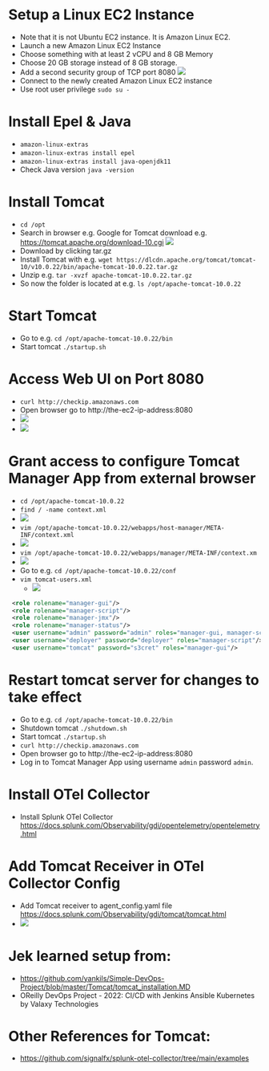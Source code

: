 # Setup a Linux EC2 Instance
- Note that it is not Ubuntu EC2 instance. It is Amazon Linux EC2.
- Launch a new Amazon Linux EC2 Instance
- Choose something with at least 2 vCPU and 8 GB Memory
- Choose 20 GB storage instead of 8 GB storage.
- Add a second security group of TCP port 8080 ![](ec2-security-group-8080.png)
- Connect to the newly created Amazon Linux EC2 instance
- Use root user privilege `sudo su -`

# Install Epel & Java
- `amazon-linux-extras`
- `amazon-linux-extras install epel`
- `amazon-linux-extras install java-openjdk11`
- Check Java version `java -version`

# Install Tomcat
- `cd /opt`
- Search in browser e.g. Google for Tomcat download e.g. https://tomcat.apache.org/download-10.cgi ![](download-tomcat.png)
- Download by clicking tar.gz
- Install Tomcat with e.g. `wget https://dlcdn.apache.org/tomcat/tomcat-10/v10.0.22/bin/apache-tomcat-10.0.22.tar.gz`
- Unzip e.g. `tar -xvzf apache-tomcat-10.0.22.tar.gz` 
- So now the folder is located at e.g. `ls /opt/apache-tomcat-10.0.22`

# Start Tomcat
- Go to e.g. `cd /opt/apache-tomcat-10.0.22/bin`
- Start tomcat `./startup.sh`

# Access Web UI on Port 8080
- `curl http://checkip.amazonaws.com`
- Open browser go to http://the-ec2-ip-address:8080
- ![](working-tomcat.png)
- ![](access-denied.png)

# Grant access to configure Tomcat Manager App from external browser
- `cd /opt/apache-tomcat-10.0.22`
- `find / -name context.xml`
- ![](change-context.png)
- `vim /opt/apache-tomcat-10.0.22/webapps/host-manager/META-INF/context.xml`
- ![](one.png)
- `vim /opt/apache-tomcat-10.0.22/webapps/manager/META-INF/context.xm`
- ![](two.png)
- Go to e.g. `cd /opt/apache-tomcat-10.0.22/conf`
- `vim tomcat-users.xml`
    - ![](additional-role.png)
```xml
 <role rolename="manager-gui"/>
 <role rolename="manager-script"/>
 <role rolename="manager-jmx"/>
 <role rolename="manager-status"/>
 <user username="admin" password="admin" roles="manager-gui, manager-script, manager-jmx, manager-status"/>
 <user username="deployer" password="deployer" roles="manager-script"/>
 <user username="tomcat" password="s3cret" roles="manager-gui"/>
``` 

# Restart tomcat server for changes to take effect
- Go to e.g. `cd /opt/apache-tomcat-10.0.22/bin`
- Shutdown tomcat `./shutdown.sh`
- Start tomcat `./startup.sh`
- `curl http://checkip.amazonaws.com`
- Open browser go to http://the-ec2-ip-address:8080
- Log in to Tomcat Manager App using username `admin` password `admin`.

# Install OTel Collector
- Install Splunk OTel Collector https://docs.splunk.com/Observability/gdi/opentelemetry/opentelemetry.html

# Add Tomcat Receiver in OTel Collector Config
- Add Tomcat receiver to agent_config.yaml file https://docs.splunk.com/Observability/gdi/tomcat/tomcat.html
- ![](tomcat-receiver.png)

# Jek learned setup from:
- https://github.com/yankils/Simple-DevOps-Project/blob/master/Tomcat/tomcat_installation.MD
- OReilly DevOps Project - 2022: CI/CD with Jenkins Ansible Kubernetes by Valaxy Technologies

# Other References for Tomcat:
- https://github.com/signalfx/splunk-otel-collector/tree/main/examples